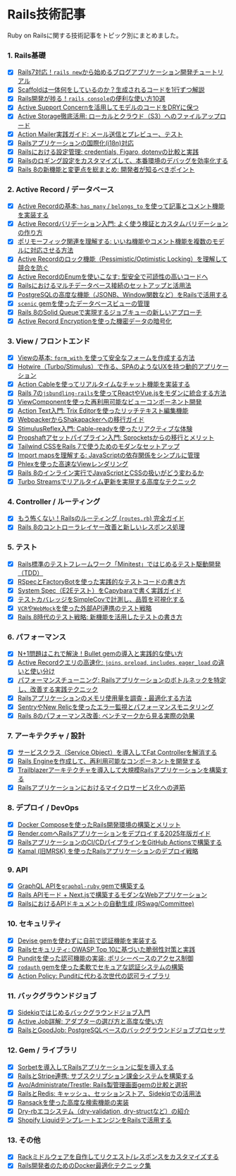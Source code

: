 # Rails技術記事

Ruby on Railsに関する技術記事をトピック別にまとめました。

### 1. Rails基礎
- [x] [Rails7対応！`rails new`から始めるブログアプリケーション開発チュートリアル](/rails/01-rails-basics/01-rails7-blog-tutorial)
- [x] [Scaffoldは一体何をしているのか？生成されるコードを1行ずつ解説](/rails/01-rails-basics/02-scaffold-deep-dive)
- [x] [Rails開発が捗る！`rails console`の便利な使い方10選](/rails/01-rails-basics/06-rails-console-tips)
- [x] [Active Support Concernを活用してモデルのコードをDRYに保つ](/rails/01-rails-basics/12-active-support-concern)
- [x] [Active Storage徹底活用: ローカルとクラウド（S3）へのファイルアップロード](/rails/01-rails-basics/15-active-storage-guide)
- [x] [Action Mailer実践ガイド: メール送信とプレビュー、テスト](/rails/01-rails-basics/33-action-mailer-guide)
- [x] [Railsアプリケーションの国際化(i18n)対応](/rails/01-rails-basics/34-rails-i18n)
- [x] [Railsにおける設定管理: credentials, Figaro, dotenvの比較と実践](/rails/01-rails-basics/36-rails-config-management)
- [x] [Railsのロギング設定をカスタマイズして、本番環境のデバッグを効率化する](/rails/01-rails-basics/62-rails-logging-customize)
- [x] [Rails 8の新機能と変更点を総まとめ: 開発者が知るべきポイント](/rails/01-rails-basics/67-rails8-new-features)

### 2. Active Record / データベース
- [x] [Active Recordの基本: `has_many` / `belongs_to` を使って記事とコメント機能を実装する](/rails/02-active-record-database/03-active-record-associations)
- [x] [Active Recordバリデーション入門: よく使う検証とカスタムバリデーションの作り方](/rails/02-active-record-database/05-active-record-validations)
- [x] [ポリモーフィック関連を理解する: いいね機能やコメント機能を複数のモデルに対応させる方法](/rails/02-active-record-database/18-polymorphic-associations)
- [x] [Active Recordのロック機能（Pessimistic/Optimistic Locking）を理解して競合を防ぐ](/rails/02-active-record-database/22-active-record-locking)
- [x] [Active RecordのEnumを使いこなす: 型安全で可読性の高いコードへ](/rails/02-active-record-database/47-active-record-enum)
- [x] [Railsにおけるマルチデータベース接続のセットアップと活用法](/rails/02-active-record-database/48-rails-multi-db)
- [x] [PostgreSQLの高度な機能（JSONB、Window関数など）をRailsで活用する](/rails/02-active-record-database/49-postgresql-advanced)
- [x] [`scenic` gemを使ったデータベースビューの管理](/rails/02-active-record-database/50-scenic-gem-guide)
- [x] [Rails 8のSolid Queueで実現するジョブキューの新しいアプローチ](/rails/02-active-record-database/68-solid-queue-rails8)
- [x] [Active Record Encryptionを使った機密データの暗号化](/rails/02-active-record-database/69-active-record-encryption)

### 3. View / フロントエンド
- [x] [Viewの基本: `form_with` を使って安全なフォームを作成する方法](/rails/03-view-frontend/07-rails-form-with)
- [x] [Hotwire（Turbo/Stimulus）で作る、SPAのようなUXを持つ動的アプリケーション](/rails/03-view-frontend/16-hotwire-intro)
- [x] [Action Cableを使ってリアルタイムなチャット機能を実装する](/rails/03-view-frontend/17-action-cable-chat)
- [x] [Rails 7の`jsbundling-rails`を使ってReactやVue.jsをモダンに統合する方法](/rails/03-view-frontend/23-jsbundling-rails-react)
- [x] [ViewComponentを使った再利用可能なビューコンポーネント開発](/rails/03-view-frontend/32-view-component)
- [x] [Action Text入門: Trix Editorを使ったリッチテキスト編集機能](/rails/03-view-frontend/40-action-text-trix-editor)
- [x] [WebpackerからShakapackerへの移行ガイド](/rails/03-view-frontend/42-webpacker-to-shakapacker-migration)
- [x] [StimulusReflex入門: Cable-readyを使ったリアクティブな体験](/rails/03-view-frontend/46-stimulus-reflex-cable-ready)
- [x] [Propshaftアセットパイプライン入門: Sprocketsからの移行とメリット](/rails/03-view-frontend/54-propshaft-asset-pipeline)
- [x] [Tailwind CSSをRails 7で使うためのモダンなセットアップ](/rails/03-view-frontend/55-tailwind-css-rails7)
- [x] [Import mapsを理解する: JavaScriptの依存関係をシンプルに管理](/rails/03-view-frontend/56-import-maps-guide)
- [x] [Phlexを使った高速なViewレンダリング](/rails/03-view-frontend/66-phlex-fast-views)
- [x] [Rails 8のインライン実行でJavaScriptとCSSの扱いがどう変わるか](/rails/03-view-frontend/70-rails8-inline-execution)
- [x] [Turbo Streamsでリアルタイム更新を実現する高度なテクニック](/rails/03-view-frontend/71-advanced-turbo-streams)

### 4. Controller / ルーティング
- [x] [もう怖くない！Railsのルーティング (`routes.rb`) 完全ガイド](/rails/04-controller-routing/04-rails-routing-guide)
- [x] [Rails 8のコントローラレイヤー改善と新しいレスポンス処理](/rails/04-controller-routing/72-rails8-controller-improvements)

### 5. テスト
- [x] [Rails標準のテストフレームワーク「Minitest」ではじめるテスト駆動開発（TDD）](/rails/05-testing/13-minitest-tdd-intro)
- [x] [RSpecとFactoryBotを使った実践的なテストコードの書き方](/rails/05-testing/28-rspec-factorybot)
- [x] [System Spec（E2Eテスト）をCapybaraで書く実践ガイド](/rails/05-testing/51-capybara-system-spec)
- [x] [テストカバレッジをSimpleCovで計測し、品質を可視化する](/rails/05-testing/52-simplecov-test-coverage)
- [x] [`VCR`や`WebMock`を使った外部API連携のテスト戦略](/rails/05-testing/53-vcr-webmock-testing)
- [x] [Rails 8時代のテスト戦略: 新機能を活用したテストの書き方](/rails/05-testing/73-rails8-testing-strategy)

### 6. パフォーマンス
- [x] [N+1問題はこれで解決！Bullet gemの導入と実践的な使い方](/rails/06-performance/09-n-plus-one-with-bullet)
- [x] [Active Recordクエリの高速化: `joins`, `preload`, `includes`, `eager_load` の違いと使い分け](/rails/06-performance/10-active-record-query-optimization)
- [x] [パフォーマンスチューニング: Railsアプリケーションのボトルネックを特定し、改善する実践テクニック](/rails/06-performance/20-performance-tuning)
- [x] [Railsアプリケーションのメモリ使用量を調査・最適化する方法](/rails/06-performance/43-rails-memory-optimization)
- [x] [SentryやNew Relicを使ったエラー監視とパフォーマンスモニタリング](/rails/06-performance/61-sentry-newrelic-monitoring)
- [x] [Rails 8のパフォーマンス改善: ベンチマークから見る実際の効果](/rails/06-performance/74-rails8-performance-improvements)

### 7. アーキテクチャ / 設計
- [x] [サービスクラス（Service Object）を導入してFat Controllerを解消する](/rails/07-architecture-design/08-service-objects-for-fat-controllers)
- [x] [Rails Engineを作成して、再利用可能なコンポーネントを開発する](/rails/07-architecture-design/19-rails-engines)
- [x] [Trailblazerアーキテクチャを導入して大規模Railsアプリケーションを構築する](/rails/07-architecture-design/57-trailblazer-architecture)
- [x] [Railsアプリケーションにおけるマイクロサービス化への道筋](/rails/07-architecture-design/59-rails-microservices)

### 8. デプロイ / DevOps
- [x] [Docker Composeを使ったRails開発環境の構築とメリット](/rails/08-deployment-devops/24-docker-compose-rails-development)
- [x] [Render.comへRailsアプリケーションをデプロイする2025年版ガイド](/rails/08-deployment-devops/26-deploy-rails-to-render)
- [x] [RailsアプリケーションのCI/CDパイプラインをGitHub Actionsで構築する](/rails/08-deployment-devops/39-rails-ci-github-actions)
- [x] [Kamal (旧MRSK) を使ったRailsアプリケーションのデプロイ戦略](/rails/08-deployment-devops/60-kamal-deployment)

### 9. API
- [x] [GraphQL APIを`graphql-ruby` gemで構築する](/rails/09-api/25-graphql-ruby-api)
- [x] [Rails APIモード + Next.jsで構築するモダンなWebアプリケーション](/rails/09-api/27-rails-api-nextjs)
- [x] [RailsにおけるAPIドキュメントの自動生成 (RSwag/Committee)](/rails/09-api/45-rails-api-documentation)

### 10. セキュリティ
- [x] [Devise gemを使わずに自前で認証機能を実装する](/rails/10-security/14-authentication-from-scratch)
- [x] [Railsセキュリティ: OWASP Top 10に基づいた脆弱性対策と実践](/rails/10-security/30-rails-security-owasp)
- [x] [Punditを使った認可機能の実装: ポリシーベースのアクセス制御](/rails/10-security/37-pundit-authorization)
- [x] [`rodauth` gemを使った柔軟でセキュアな認証システムの構築](/rails/10-security/64-rodauth-authentication)
- [x] [Action Policy: Punditに代わる次世代の認可ライブラリ](/rails/10-security/65-action-policy-authorization)

### 11. バックグラウンドジョブ
- [x] [Sidekiqではじめるバックグラウンドジョブ入門](/rails/11-background-jobs/11-introduction-to-sidekiq)
- [x] [Active Job詳解: アダプターの選び方と高度な使い方](/rails/11-background-jobs/35-active-job-guide)
- [x] [RailsとGoodJob: PostgreSQLベースのバックグラウンドジョブプロセッサ](/rails/11-background-jobs/63-goodjob-background-jobs)

### 12. Gem / ライブラリ
- [x] [Sorbetを導入してRailsアプリケーションに型を導入する](/rails/12-gems-libraries/29-sorbet-rails)
- [x] [RailsとStripe連携: サブスクリプション課金システムを構築する](/rails/12-gems-libraries/31-rails-stripe-subscription)
- [x] [Avo/Administrate/Trestle: Rails製管理画面gemの比較と選択](/rails/12-gems-libraries/38-rails-admin-gems-comparison)
- [x] [RailsとRedis: キャッシュ、セッションストア、Sidekiqでの活用法](/rails/12-gems-libraries/41-rails-redis-use-cases)
- [x] [Ransackを使った高度な検索機能の実装](/rails/12-gems-libraries/44-ransack-advanced-search)
- [x] [Dry-rbエコシステム（dry-validation, dry-structなど）の紹介](/rails/12-gems-libraries/58-dry-rb-ecosystem)
- [x] [Shopify LiquidテンプレートエンジンをRailsで活用する](/rails/12-gems-libraries/75-shopify-liquid-rails)

### 13. その他
- [x] [Rackミドルウェアを自作してリクエスト/レスポンスをカスタマイズする](/rails/13-others/21-custom-rack-middleware)
- [x] [Rails開発者のためのDocker最適化テクニック集](/rails/13-others/76-docker-optimization-rails)